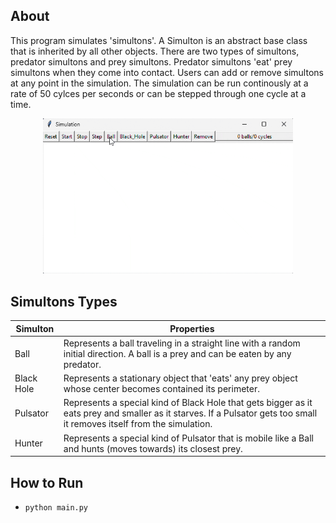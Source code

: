 ## About

This program simulates 'simultons'. A Simulton is an abstract base class that is inherited by all other objects. There are two types of simultons, predator simultons and prey simultons. Predator simultons 'eat' prey simultons when they come into contact. Users can add or remove simultons at any point in the simulation. The simulation can be run continously at a rate of 50 cylces per seconds or can be stepped through one cycle at a time.

<div align="center">
    <img src="gif/simultons-gif.gif" width="400">
</div>

## Simultons Types

| Simulton   | Properties                                                                                                                                                              |
| ---------- | ----------------------------------------------------------------------------------------------------------------------------------------------------------------------- |
| Ball       | Represents a ball traveling in a straight line with a random initial direction. A ball is a prey and can be eaten by any predator.                                      |
| Black Hole | Represents a stationary object that 'eats' any prey object whose center becomes contained its perimeter.                                                                |
| Pulsator   | Represents a special kind of Black Hole that gets bigger as it eats prey and smaller as it starves. If a Pulsator gets too small it removes itself from the simulation. |
| Hunter     | Represents a special kind of Pulsator that is mobile like a Ball and hunts (moves towards) its closest prey.                                                            | 

## How to Run

- `python main.py`